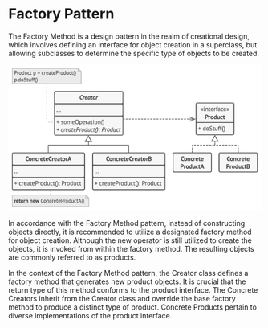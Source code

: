 # Factory Pattern
The Factory Method is a design pattern in the realm of creational design, which involves defining an interface for object creation in a superclass, but allowing subclasses to determine the specific type of objects to be created.

![Factory Pattern](./images/FactoryPattern.png "Factory Pattern")

In accordance with the Factory Method pattern, instead of constructing objects directly, it is recommended to utilize a designated factory method for object creation. Although the new operator is still utilized to create the objects, it is invoked from within the factory method. The resulting objects are commonly referred to as products.

In the context of the Factory Method pattern, the Creator class defines a factory method that generates new product objects. It is crucial that the return type of this method conforms to the product interface.
The Concrete Creators inherit from the Creator class and override the base factory method to produce a distinct type of product.
Concrete Products pertain to diverse implementations of the product interface.
